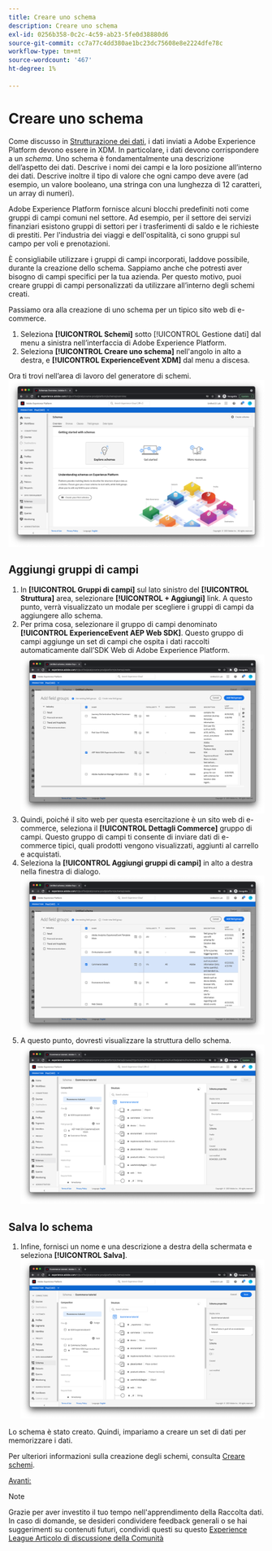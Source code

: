 ```yaml
---
title: Creare uno schema
description: Creare uno schema
exl-id: 0256b358-0c2c-4c59-ab23-5fe0d38880d6
source-git-commit: cc7a77c4dd380ae1bc23dc75608e8e2224dfe78c
workflow-type: tm+mt
source-wordcount: '467'
ht-degree: 1%

---
```


# Creare uno schema

Come discusso in [Strutturazione dei dati](../structuring-your-data.md), i dati inviati a Adobe Experience Platform devono essere in XDM. In particolare, i dati devono corrispondere a un _schema_. Uno schema è fondamentalmente una descrizione dell’aspetto dei dati. Descrive i nomi dei campi e la loro posizione all’interno dei dati. Descrive inoltre il tipo di valore che ogni campo deve avere (ad esempio, un valore booleano, una stringa con una lunghezza di 12 caratteri, un array di numeri).

Adobe Experience Platform fornisce alcuni blocchi predefiniti noti come gruppi di campi comuni nel settore. Ad esempio, per il settore dei servizi finanziari esistono gruppi di settori per i trasferimenti di saldo e le richieste di prestiti. Per l&#39;industria dei viaggi e dell&#39;ospitalità, ci sono gruppi sul campo per voli e prenotazioni.

È consigliabile utilizzare i gruppi di campi incorporati, laddove possibile, durante la creazione dello schema. Sappiamo anche che potresti aver bisogno di campi specifici per la tua azienda. Per questo motivo, puoi creare gruppi di campi personalizzati da utilizzare all’interno degli schemi creati.

Passiamo ora alla creazione di uno schema per un tipico sito web di e-commerce.

1. Seleziona **[!UICONTROL Schemi]** sotto [!UICONTROL Gestione dati] dal menu a sinistra nell’interfaccia di Adobe Experience Platform.
1. Seleziona **[!UICONTROL Creare uno schema]** nell&#39;angolo in alto a destra, e **[!UICONTROL ExperienceEvent XDM]** dal menu a discesa.

Ora ti trovi nell’area di lavoro del generatore di schemi.
![Vista Schemi](../assets/schemas-view.png)

## Aggiungi gruppi di campi

1. In **[!UICONTROL Gruppi di campi]** sul lato sinistro del **[!UICONTROL Struttura]** area, selezionare **[!UICONTROL + Aggiungi]** link. A questo punto, verrà visualizzato un modale per scegliere i gruppi di campi da aggiungere allo schema.
1. Per prima cosa, selezionare il gruppo di campi denominato **[!UICONTROL ExperienceEvent AEP Web SDK]**. Questo gruppo di campi aggiunge un set di campi che ospita i dati raccolti automaticamente dall’SDK Web di Adobe Experience Platform.
   ![Mixer AEP Web SDK](../assets/aep-web-sdk-mixin.png)
1. Quindi, poiché il sito web per questa esercitazione è un sito web di e-commerce, seleziona il **[!UICONTROL Dettagli Commerce]** gruppo di campi. Questo gruppo di campi ti consente di inviare dati di e-commerce tipici, quali prodotti vengono visualizzati, aggiunti al carrello e acquistati.
1. Seleziona la **[!UICONTROL Aggiungi gruppi di campi]** in alto a destra nella finestra di dialogo.
   ![Mixin dettagli commerciali](../assets/commerce-details-mixin.png)
1. A questo punto, dovresti visualizzare la struttura dello schema.
   ![Schema con mixins](../assets/schema-with-mixins.png)

## Salva lo schema

1. Infine, fornisci un nome e una descrizione a destra della schermata e seleziona **[!UICONTROL Salva]**.
   ![Schema con nome e descrizione](../assets/schema-name-description.png)

Lo schema è stato creato. Quindi, impariamo a creare un set di dati per memorizzare i dati.

Per ulteriori informazioni sulla creazione degli schemi, consulta [Creare schemi](/help/platform/schemas/create-schemas.md).

[Avanti: ](create-a-dataset.md)

>[!NOTE]
>
>Grazie per aver investito il tuo tempo nell&#39;apprendimento della Raccolta dati. In caso di domande, se desideri condividere feedback generali o se hai suggerimenti su contenuti futuri, condividi questi su questo [Experience League Articolo di discussione della Comunità](https://experienceleaguecommunities.adobe.com/t5/adobe-experience-platform-launch/tutorial-discussion-use-adobe-experience-platform-data/m-p/543877)
